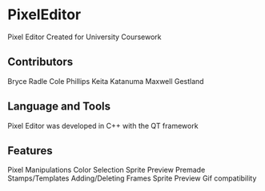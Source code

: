# PixelEditor
Pixel Editor Created for University Coursework 

## Contributors 
Bryce Radle 
Cole Phillips
Keita Katanuma
Maxwell Gestland

## Language and Tools 
Pixel Editor was developed in C++ with the QT framework 

## Features 
Pixel Manipulations
Color Selection 
Sprite Preview 
Premade Stamps/Templates
Adding/Deleting Frames 
Sprite Preview 
Gif compatibility 



